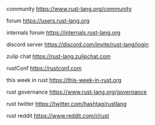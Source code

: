 


community
https://www.rust-lang.org/community


forum
https://users.rust-lang.org


internals forum
https://internals.rust-lang.org


discord server
https://discord.com/invite/rust-lang/login


zulip chat
https://rust-lang.zulipchat.com


rustConf
https://rustconf.com


this week in rust
https://this-week-in-rust.org


rust governance
https://www.rust-lang.org/governance



rust twitter
https://twitter.com/hashtag/rustlang


rust reddit
https://www.reddit.com/r/rust









